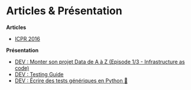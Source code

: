 # Articles & Présentation

**Articles**

- <a href="/_static/icpr_2016.pdf" target="_blank">ICPR 2016</a>


**Présentation**

- [DEV : Monter son projet Data de A à Z (Episode 1/3 - Infrastructure as code)](https://www.youtube.com/watch?v=SjeEg1XEFvY)
- [DEV : Testing Guide](https://www.youtube.com/watch?v=RKhhBPg2SKc)
- [DEV : Écrire des tests génériques en Python 🐍](https://www.youtube.com/watch?v=vAdTbKdY4R4)
